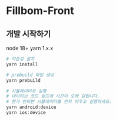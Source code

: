 # Fillbom-Front

## 개발 시작하기

node 18+
yarn 1.x.x

```sh
# 의존성 설치
yarn install

# prebuild 파일 생성
yarn prebuild

# 시뮬레이터로 실행
# 네이티브 코드 빌드에 시간이 오래 걸립니다.
# 뭔가 안되면 시뮬레이터를 먼저 띄우고 실행하세요.
yarn android:device
yarn ios:device
```
